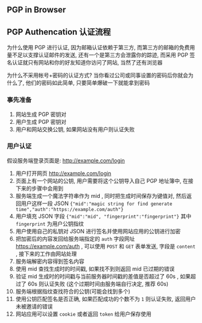 ## PGP in Browser

## PGP Authencation 认证流程

为什么使用 PGP 进行认证, 因为邮箱认证依赖于第三方, 而第三方的邮箱的免费用量不足以支撑认证邮件的发送, 还有一个是第三方会泄露你的踪迹,
而采用 PGP 签名认证就只有网站和你的好友知道你访问了网站, 当然了还有浏览器

为什么不采用帐号+密码的认证方式? 当你看过公司或同事设置的密码后你就会为什么了, 他们的密码如此简单, 只要简单爆破一下就能拿到密码

### 事先准备

1. 网站生成 PGP 密钥对
1. 用户生成 PGP 密钥对
1. 用户和网站交换公钥, 如果网站没有用户则认证失败

### 用户认证

假设服务端登录页面是: http://example.com/login

1. 用户打开网页 http://example.com/login
1. 页面上有一个网站的公钥, 用户需要将这个公钥导入自己 PGP 地址簿中, 在接下来的步骤中会用到
1. 服务端生成一个魔法字符串作为 mid , 同时把生成时间保存为键值对, 然后返回用户这样一段 JSON `{"mid":"magic string for find generate time","auth":"https://example.com/auth"}`
1. 用户填充 JSON 字段 `{"mid":"mid", "fingerprint":"fingerprint"}` 其中 `fingerprint` 为用户公钥指纹
1. 用户使用自己的私钥对 JSON 进行签名并使用网站应用的公钥进行加密
1. 把加密后的内容发回给服务端指定的 `auth` 字段网址 https://example.com/auth , 可以使用 `POST` 和 `GET` 表单发送, 字段是 `content` , 接下来的工作由网站处理
1. 服务端解密内容得到签名内容
1. 使用 mid 查找生成时的时间戳, 如果找不到则返回 mid 已过期的错误
1. 验证 mid 生成时的时间戳与当前服务器时间戳的差值是否超过了 60s , 如果超过了 60s 则认证失败 (这个过期时间由服务端自行决定, 推荐 60s)
1. 服务端根据指纹查找符合的公钥(可能会找到多个)
1. 使用公钥匹配签名是否正确, 如果匹配成功的个数不为 `1` 则认证失败, 返回用户未被邀请的错误
1. 网站应用可以设置 `cookie` 或者返回 `token` 给用户保存使用
